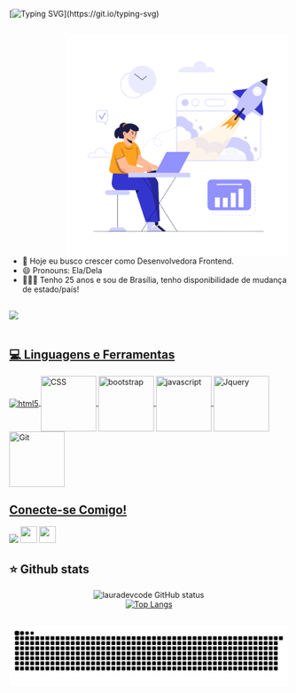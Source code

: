 [![Typing SVG](https://readme-typing-svg.herokuapp.com/?color=F1F9F2&size=35&left=true&vCenter=true&width=1000&lines=Olá!+Meu+nome+é+Laura+Beatriz!;Sou+Web+Designer!;Este+é+o+meu+GitHub!;Seja+bem-vindo(a)!)](https://git.io/typing-svg)

##

<img src="codegirl.png" min-width="300px" max-width="400px" width="400px" align="right" alt="ilustra" style="margin-left: 100px">

- 🎯 Hoje eu busco crescer como Desenvolvedora Frontend.
- 😄 Pronouns: Ela/Dela
- 👩🏽‍💻 Tenho 25 anos e sou de Brasília, tenho disponibilidade de mudança de estado/país!

##

<div>
  <a href="https://github.com/lauradevcode">
  <img height="160em" src="https://github-readme-stats.vercel.app/api?username=atrylli&show_icons=true&theme=radical&include_all_commits=true&count_private=true"/>
</div>

<div style="display: inline_block"><br>
<h2>💻 Linguagens e Ferramentas</h2> 

<img align="center" title="html5" src="https://img.shields.io/badge/HTML5-000?style=for-the-badge&logo=html5" />
<img align="center" title="CSS" height="100" width="100" src="https://img.shields.io/badge/CSS3-000?style=for-the-badge&logo=css3&logoColor=264CE4" />
<img align="center" title="bootstrap" height="100" width="100" src="https://cdn.jsdelivr.net/gh/devicons/devicon/icons/bootstrap/bootstrap-original.svg" />
<img align="center" title="javascript" height="100" width="100" src="https://img.shields.io/badge/JavaScript-000?style=for-the-badge&logo=javascript" />
<img align="center" title="Jquery" height="100" width="100" src="https://cdn.jsdelivr.net/gh/devicons/devicon/icons/jquery/jquery-original.svg" />
<img align="center" title="Git" height="100" width="100" src="https://cdn.jsdelivr.net/gh/devicons/devicon/icons/git/git-original.svg" />

</div>

##

<div>

<h2 align = "left"> Conecte-se Comigo!  </h2>
<a href = "mailto:laurauxuidesginer@gmail.com"><img src="https://img.shields.io/badge/Gmail-D14836?style=for-the-badge&logo=gmail&logoColor=white" target="_blank"></a>
  <a href="https://www.instagram.com/laura.multigl/" target="_blank"><img src="https://cdn.discordapp.com/attachments/798631748421943347/1082789366612627476/1676668902216.png" target="_blank" height="30" width="30"></a>
  <a href="https://www.linkedin.com/in/lauradevcode/" target="_blank"><img src="https://cdn.discordapp.com/attachments/798631748421943347/1082789366855905290/1676668808990.png" target="_blank" height="30" width="30"></a> 

</div>

 ## ⭐ Github stats

 <div align="center">

![lauradevcode GitHub status](https://github-readme-stats.vercel.app/api?username=lauradevcode&hide=contribs,issues&show_icons=true&theme=dark)
<br/>
[![Top Langs](https://github-readme-stats.vercel.app/api/top-langs/?username=lauradevcode&theme=dark&layout=compact)](https://github.com/anuraghazra/github-readme-stats)

<div>

##

![Snake animation](https://github.com/lauradevcode/lauradevcode/blob/output/github-contribution-grid-snake.svg)

